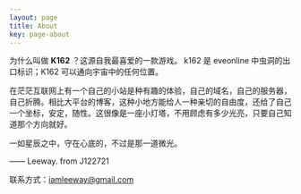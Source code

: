 ```yaml
---
layout: page
title: About
key: page-about
---
```


为什么叫做 **K162** ？这源自我最喜爱的一款游戏。
k162 是 eveonline 中虫洞的出口标识；K162 可以通向宇宙中的任何位置。

在茫茫互联网上有一个自己的小站是种有趣的体验，自己的域名，自己的服务器，自己折腾。相比大平台的博客，这种小地方能给人一种亲切的自由度，还给了自己一个坐标，安定，随性。这很像是一座小灯塔，不用顾虑有多少光亮，只要自己知道那个方向就好。

一如星辰之中，守在心底的，不过是那一道微光。

—— Leeway. from J122721

联系方式：iamleeway@gmail.com